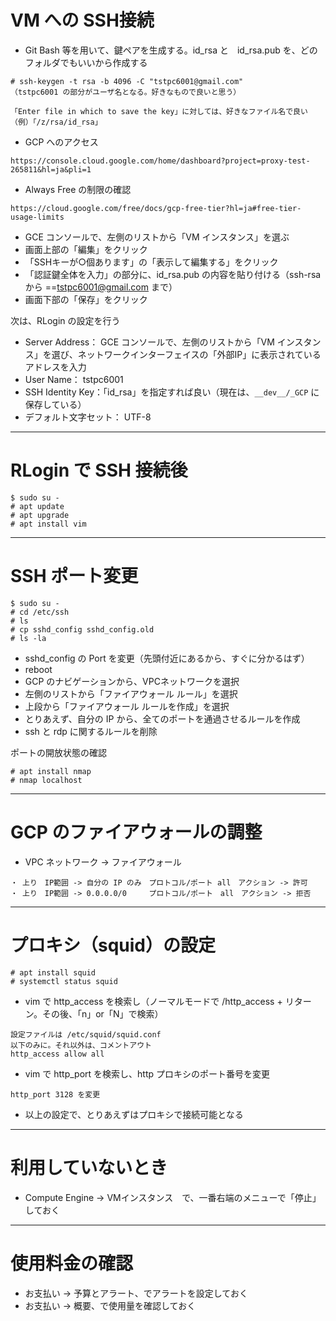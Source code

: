 # VM への SSH接続
* Git Bash 等を用いて、鍵ペアを生成する。id_rsa と　id_rsa.pub を、どのフォルダでもいいから作成する
```
# ssh-keygen -t rsa -b 4096 -C "tstpc6001@gmail.com"
（tstpc6001 の部分がユーザ名となる。好きなもので良いと思う）

「Enter file in which to save the key」に対しては、好きなファイル名で良い
（例）「/z/rsa/id_rsa」
```

* GCP へのアクセス
```
https://console.cloud.google.com/home/dashboard?project=proxy-test-265811&hl=ja&pli=1
```
* Always Free の制限の確認
```
https://cloud.google.com/free/docs/gcp-free-tier?hl=ja#free-tier-usage-limits
```
* GCE コンソールで、左側のリストから「VM インスタンス」を選ぶ  
* 画面上部の「編集」をクリック  
* 「SSHキーが○個あります」の「表示して編集する」をクリック  
* 「認証鍵全体を入力」の部分に、id_rsa.pub の内容を貼り付ける（ssh-rsa から ==tstpc6001@gmail.com まで）  
* 画面下部の「保存」をクリック

次は、RLogin の設定を行う  
* Server Address： GCE コンソールで、左側のリストから「VM インスタンス」を選び、ネットワークインターフェイスの「外部IP」に表示されているアドレスを入力  
* User Name： tstpc6001  
* SSH Identity Key：「id_rsa」を指定すれば良い（現在は、`__dev__/_GCP` に保存している）
* デフォルト文字セット： UTF-8  

---
# RLogin で SSH 接続後
```
$ sudo su -
# apt update
# apt upgrade
# apt install vim
```

---
# SSH ポート変更
```
$ sudo su -
# cd /etc/ssh
# ls
# cp sshd_config sshd_config.old
# ls -la
```
* sshd_config の Port を変更（先頭付近にあるから、すぐに分かるはず）  
* reboot  
* GCP のナビゲーションから、VPCネットワークを選択  
* 左側のリストから「ファイアウォール ルール」を選択  
* 上段から「ファイアウォール ルールを作成」を選択  
* とりあえず、自分の IP から、全てのポートを通過させるルールを作成  
* ssh と rdp に関するルールを削除  

ポートの開放状態の確認
```
# apt install nmap
# nmap localhost
```

---
# GCP のファイアウォールの調整
* VPC ネットワーク -> ファイアウォール
```
・ 上り　IP範囲 -> 自分の IP のみ　プロトコル/ポート all　アクション -> 許可
・ 上り　IP範囲 -> 0.0.0.0/0　　　プロトコル/ポート　all　アクション -> 拒否
```

---
# プロキシ（squid）の設定
```
# apt install squid
# systemctl status squid
```
* vim で http_access を検索し（ノーマルモードで /http_access + リターン。その後、「n」or「N」で検索）

```
設定ファイルは /etc/squid/squid.conf
以下のみに。それ以外は、コメントアウト
http_access allow all
```
* vim で http_port を検索し、http プロキシのポート番号を変更
```
http_port 3128 を変更
```
* 以上の設定で、とりあえずはプロキシで接続可能となる

---
# 利用していないとき
* Compute Engine -> VMインスタンス　で、一番右端のメニューで「停止」しておく

---
# 使用料金の確認
* お支払い -> 予算とアラート、でアラートを設定しておく
* お支払い -> 概要、で使用量を確認しておく
